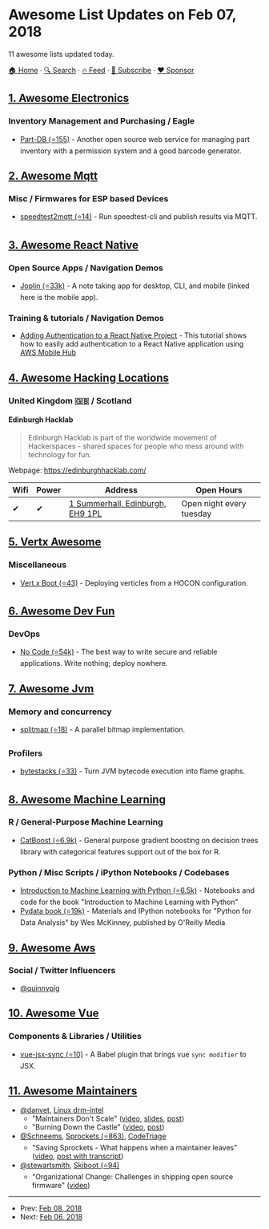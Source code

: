# Awesome List Updates on Feb 07, 2018

11 awesome lists updated today.

[🏠 Home](/README.md) · [🔍 Search](https://www.trackawesomelist.com/search/) · [🔥 Feed](https://www.trackawesomelist.com/rss.xml) · [📮 Subscribe](https://trackawesomelist.us17.list-manage.com/subscribe?u=d2f0117aa829c83a63ec63c2f&id=36a103854c) · [❤️  Sponsor](https://github.com/sponsors/theowenyoung)



## [1. Awesome Electronics](/content/kitspace/awesome-electronics/README.md)

### Inventory Management and Purchasing / Eagle

*   [Part-DB (⭐155)](https://github.com/Part-DB/Part-DB) - Another open source web service for managing part inventory with a permission system and a good barcode generator.

## [2. Awesome Mqtt](/content/hobbyquaker/awesome-mqtt/README.md)

### Misc / Firmwares for ESP based Devices

*   [speedtest2mqtt (⭐14)](https://github.com/hobbyquaker/speedtest2mqtt) - Run speedtest-cli and publish results via MQTT.

## [3. Awesome React Native](/content/jondot/awesome-react-native/README.md)

### Open Source Apps / Navigation Demos

*   [Joplin (⭐33k)](https://github.com/laurent22/joplin/tree/master/ReactNativeClient) - A note taking app for desktop, CLI, and mobile (linked here is the mobile app).

### Training & tutorials / Navigation Demos

*   [Adding Authentication to a React Native Project](https://www.youtube.com/watch?v=dhOk7aNIzKw) - This tutorial shows how to easily add authentication to a React Native application using [AWS Mobile Hub](https://aws.amazon.com/mobile/)

## [4. Awesome Hacking Locations](/content/daviddias/awesome-hacking-locations/README.md)

### United Kingdom 🇬🇧 / Scotland

#### Edinburgh Hacklab

> Edinburgh Hacklab is part of the worldwide movement of Hackerspaces - shared spaces for people who mess around with technology for fun.

Webpage: <https://edinburghhacklab.com/>

| Wifi | Power | Address                                                             | Open Hours               |
| ---- | ----- | ------------------------------------------------------------------- | ------------------------ |
| ✔    | ✔     | [1 Summerhall, Edinburgh, EH9 1PL](https://goo.gl/maps/JNmhHj7JoVn) | Open night every tuesday |

## [5. Vertx Awesome](/content/vert-x3/vertx-awesome/README.md)

### Miscellaneous

*   [Vert.x Boot (⭐43)](https://github.com/jponge/vertx-boot) - Deploying verticles from a HOCON configuration.

## [6. Awesome Dev Fun](/content/mislavcimpersak/awesome-dev-fun/README.md)

### DevOps

*   [No Code (⭐54k)](https://github.com/kelseyhightower/nocode) - The best way to write secure and reliable applications. Write nothing; deploy nowhere.

## [7. Awesome Jvm](/content/deephacks/awesome-jvm/README.md)

### Memory and concurrency

*   [splitmap (⭐18)](https://github.com/richardstartin/splitmap/) - A parallel bitmap implementation.

### Profilers

*   [bytestacks (⭐33)](https://github.com/cl4es/bytestacks) - Turn JVM bytecode execution into flame graphs.

## [8. Awesome Machine Learning](/content/josephmisiti/awesome-machine-learning/README.md)

### R / General-Purpose Machine Learning

*   [CatBoost (⭐6.9k)](https://github.com/catboost/catboost) - General purpose gradient boosting on decision trees library with categorical features support out of the box for R.

### Python / Misc Scripts / iPython Notebooks / Codebases

*   [Introduction to Machine Learning with Python (⭐6.5k)](https://github.com/amueller/introduction_to_ml_with_python) - Notebooks and code for the book "Introduction to Machine Learning with Python"
*   [Pydata book (⭐19k)](https://github.com/wesm/pydata-book) - Materials and IPython notebooks for "Python for Data Analysis" by Wes McKinney, published by O'Reilly Media

## [9. Awesome Aws](/content/donnemartin/awesome-aws/README.md)

### Social / Twitter Influencers

*   [@quinnypig](https://twitter.com/quinnypig)

## [10. Awesome Vue](/content/vuejs/awesome-vue/README.md)

### Components & Libraries / Utilities

*   [vue-jsx-sync (⭐10)](https://github.com/njleonzhang/babel-plugin-vue-jsx-sync) - A Babel plugin that brings vue `sync modifier` to JSX.

## [11. Awesome Maintainers](/content/nayafia/awesome-maintainers/README.md)

*   [@danvet](https://github.com/danvet), [Linux drm-intel](https://cgit.freedesktop.org/drm-intel)
    *   "Maintainers Don't Scale" ([video](https://www.youtube.com/watch?v=KJ9Y0midtW4), [slides](http://blog.ffwll.ch/slides/lca-2017.pdf), [post](http://blog.ffwll.ch/2017/01/maintainers-dont-scale.html))
    *   "Burning Down the Castle" ([video](https://www.youtube.com/watch?v=BB0luXmuo3g\&t=90s), [post](http://blog.ffwll.ch/2018/02/lca-sydney.html))
*   [@Schneems](https://github.com/Schneems), [Sprockets (⭐863)](https://github.com/rails/sprockets), [CodeTriage](https://www.codetriage.com)
    *   "Saving Sprockets - What happens when a maintainer leaves" ([video](https://www.youtube.com/watch?v=qxaE8yblHPk), [post with transcript](https://www.schneems.com/2016/05/31/saving-sprockets.html))
*   [@stewartsmith](https://github.com/stewartsmith), [Skiboot (⭐94)](https://github.com/open-power/skiboot)
    *   "Organizational Change: Challenges in shipping open source firmware" ([video](https://www.youtube.com/watch?v=JngZkC-TVHc))

---

- Prev: [Feb 08, 2018](/content/2018/02/08/README.md)
- Next: [Feb 06, 2018](/content/2018/02/06/README.md)